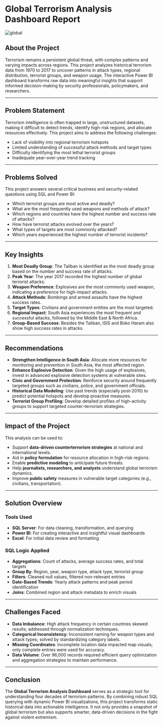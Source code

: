 #  Global Terrorism Analysis Dashboard Report


![global](https://github.com/user-attachments/assets/f98b090d-ba6b-4b64-8f1b-4e7d1d401dc2)

##  About the Project

Terrorism remains a persistent global threat, with complex patterns and varying impacts across regions. This project analyzes historical terrorism data from 1970 to 2017 to uncover patterns in attack types, regional distribution, terrorist groups, and weapon usage. The interactive Power BI dashboard transforms raw data into meaningful insights that support informed decision-making by security professionals, policymakers, and researchers.

---

##  Problem Statement

Terrorism intelligence is often trapped in large, unstructured datasets, making it difficult to detect trends, identify high-risk regions, and allocate resources effectively. This project aims to address the following challenges:

- Lack of visibility into regional terrorism hotspots
- Limited understanding of successful attack methods and target types
- Difficulty identifying the most lethal terrorist groups
- Inadequate year-over-year trend tracking

---

##  Problems Solved

This project answers several critical business and security-related questions using SQL and Power BI:

- Which terrorist groups are most active and deadly?
- What are the most frequently used weapons and methods of attack?
- Which regions and countries have the highest number and success rate of attacks?
- How have terrorist attacks evolved over the years?
- What types of targets are most commonly attacked?
- Which years experienced the highest number of terrorist incidents?

---

##  Key Insights

1. **Most Deadly Group**: The Taliban is identified as the most deadly group based on the number and success rate of attacks.
2. **Peak Year**: The year 2017 recorded the highest number of global terrorist attacks.
3. **Weapon Preference**: Explosives are the most commonly used weapon, indicating a preference for high-impact attacks.
4. **Attack Methods**: Bombings and armed assaults have the highest success rates.
5. **Target Types**: Civilians and government entities are the most targeted.
6. **Regional Impact**: South Asia experiences the most frequent and successful attacks, followed by the Middle East & North Africa.
7. **Group-Based Success**: Besides the Taliban, ISIS and Boko Haram also show high success rates in attacks.

---

##  Recommendations

- **Strengthen Intelligence in South Asia**: Allocate more resources for monitoring and prevention in South Asia, the most affected region.
- **Enhance Explosive Detection**: Given the high usage of explosives, invest in advanced explosive detection systems at vulnerable sites.
- **Civic and Government Protection**: Reinforce security around frequently targeted groups such as civilians, police, and government officials.
- **Historical Data Modeling**: Use past trends (especially post-2010) to predict potential hotspots and develop proactive measures.
- **Terrorist Group Profiling**: Develop detailed profiles of high-activity groups to support targeted counter-terrorism strategies.

---

##  Impact of the Project

This analysis can be used to:

- Support **data-driven counterterrorism strategies** at national and international levels.
- Aid in **policy formulation** for resource allocation in high-risk regions.
- Enable **predictive modeling** to anticipate future threats.
- Help **journalists, researchers, and analysts** understand global terrorism dynamics.
- Improve **public safety** measures in vulnerable target categories (e.g., civilians, transportation).

---

##  Solution Overview

###  Tools Used

- **SQL Server**: For data cleaning, transformation, and querying
- **Power BI**: For creating interactive and insightful visual dashboards
- **Excel**: For initial data review and formatting

###  SQL Logic Applied

- **Aggregations**: Count of attacks, average success rates, and total targets
- **Group By**: Region, year, weapon type, attack type, terrorist group
- **Filters**: Cleaned null values, filtered non-relevant entries
- **Date-Based Trends**: Yearly attack patterns and peak period identification
- **Joins**: Combined region and attack metadata to enrich visuals

---

##  Challenges Faced

- **Data Imbalance**: High attack frequency in certain countries skewed results; addressed through normalization techniques.
- **Categorical Inconsistency**: Inconsistent naming for weapon types and attack types; solved by standardizing category labels.
- **Missing Coordinates**: Incomplete location data impacted map visuals; only complete entries were used for accuracy.
- **Data Volume**: Over 96,000 records required efficient query optimization and aggregation strategies to maintain performance.

---

##  Conclusion

The **Global Terrorism Analysis Dashboard** serves as a strategic tool for understanding four decades of terrorism patterns. By combining robust SQL querying with dynamic Power BI visualizations, this project transforms static historical data into actionable intelligence. It not only provides a snapshot of global terrorism but also supports smarter, data-driven decisions in the fight against violent extremism.





